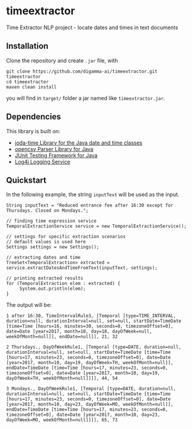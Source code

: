 # timeextractor
Time Extractor NLP project - locate dates and times in text documents
## Installation
Clone the repository and create `.jar` file, with
```
git clone https://github.com/digamma-ai/timeextractor.git timeextractor
cd timeextractor
maven clean install
```
you will find in `target/` folder a jar named like `timeextractor.jar`.
## Dependencies
This library is built on:
* [joda-time Library for the Java date and time classes](https://github.com/JodaOrg/joda-time)
* [opencsv Parser Library for Java](http://opencsv.sourceforge.net/)
* [JUnit Testing Framework for Java](http://junit.org/junit5/)
* [Log4j Logging Service](https://logging.apache.org/log4j/2.x/)

## Quickstart
In the following example, the string `inputText` will be used as the input. 
```
String inputText = "Reduced entrance fee after 16:30 except for Thursdays. Closed on Mondays.";

// finding time expression service
TemporalExtractionService service = new TemporalExtractionService();

// settings for specific extraction scenarios
// default values is used here
Settings settings = new Settings();

// extracting dates and time
TreeSet<TemporalExtraction> extracted = service.extractDatesAndTimeFromText(inputText, settings);

// printing extracted results
for (TemporalExtraction elem : extracted) {
     System.out.println(elem);
}
```
The output will be:
```
1 after 16:30, TimeIntervalRule3, [Temporal [type=TIME_INTERVAL, duration=null, durationInterval=null, set=null, startDate=TimeDate [time=Time [hours=16, minutes=30, seconds=0, timezoneOffset=0], date=Date [year=2017, month=10, day=18, dayOfWeek=null, weekOfMonth=null]], endDate=null]], 21, 32

2 Thursdays., DayOfWeekRule1, [Temporal [type=DATE, duration=null, durationInterval=null, set=null, startDate=TimeDate [time=Time [hours=17, minutes=23, seconds=0, timezoneOffset=0], date=Date [year=2017, month=10, day=19, dayOfWeek=TH, weekOfMonth=null]], endDate=TimeDate [time=Time [hours=17, minutes=23, seconds=0, timezoneOffset=0], date=Date [year=2017, month=10, day=19, dayOfWeek=TH, weekOfMonth=null]]]], 44, 54

3 Mondays., DayOfWeekRule1, [Temporal [type=DATE, duration=null, durationInterval=null, set=null, startDate=TimeDate [time=Time [hours=17, minutes=23, seconds=0, timezoneOffset=0], date=Date [year=2017, month=10, day=23, dayOfWeek=MO, weekOfMonth=null]], endDate=TimeDate [time=Time [hours=17, minutes=23, seconds=0, timezoneOffset=0], date=Date [year=2017, month=10, day=23, dayOfWeek=MO, weekOfMonth=null]]]], 65, 73
```

